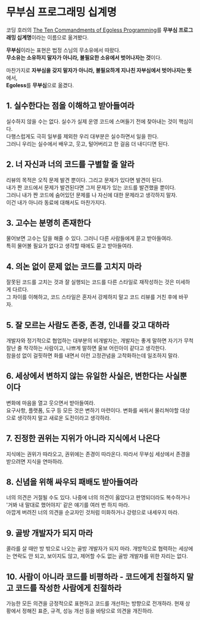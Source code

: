 # 무부심 프로그래밍 십계명

코딩 호러의 [The Ten Commandments of Egoless Programming](https://blog.codinghorror.com/the-ten-commandments-of-egoless-programming/)를 **무부심 프로그래밍 십계명**이라는 이름으로 옮겨봤다.

**무부심**이라는 표현은 법정 스님의 무소유에서 따왔다.  
**무소유는 소유하지 말자가 아니라, 불필요한 소유에서 벗어나자는 것**이다.

마찬가지로 **자부심을 갖지 말자가 아니라, 불필요하게 지나친 자부심에서 벗어나자는 뜻**에서,  
**Egoless**를 **무부심**으로 옮겼다.


## 1. 실수한다는 점을 이해하고 받아들여라

실수하지 않을 수는 없다. 실수가 실제 운영 코드에 스며들기 전에 찾아내는 것이 핵심이다.  
다행스럽게도 극히 일부를 제외한 우리 대부분은 실수하면서 일을 한다.  
그러니 우리는 실수에서 배우고, 웃고, 털어버리고 한 걸음 더 내디디면 된다.


## 2. 너 자신과 너의 코드를 구별할 줄 알라

리뷰의 목적은 오직 문제 발견 뿐이다. 그리고 문제가 있다면 발견이 된다.  
내가 짠 코드에서 문제가 발견된다면 그저 문제가 있는 코드를 발견했을 뿐이다.  
그러니 내가 짠 코드에 숨어있던 문제를 나 자신에 대한 문제라고 생각하지 말자.  
이건 내가 아니라 동료에 대해서도 마찬가지다.


## 3. 고수는 분명히 존재한다

물어보면 고수는 답을 해줄 수 있다. 그러니 다른 사람들에게 묻고 받아들여라.  
특히 물어볼 필요가 없다고 생각할 때에도 묻고 받아들여라.


## 4. 의논 없이 문제 없는 코드를 고치지 마라

잘못된 코드를 고치는 것과 잘 실행되는 코드를 다른 스타일로 재작성하는 것은 미세하게 다르다.  
그 차이를 이해하고, 코드 스타일은 혼자서 강제하지 말고 코드 리뷰를 거친 후에 바꾸자.


## 5. 잘 모르는 사람도 존중, 존경, 인내를 갖고 대하라

개발자와 정기적으로 협업하는 대부분의 비개발자는, 개발자는 좋게 말하면 자기가 무척 잘난 줄 착각하는 사람이고, 나쁘게 말하면 울보 어린아이 같다고 생각한다.  
참을성 없이 걸핏하면 화를 내면서 이런 고정관념을 고착화하는데 일조하지 말라.


## 6. 세상에서 변하지 않는 유일한 사실은, 변한다는 사실뿐이다

변화에 마음을 열고 웃으면서 받아들여라.  
요구사항, 플랫폼, 도구 등 모든 것은 변하기 마련이다. 변화를 싸워서 물리쳐야할 대상으로 생각하지 말고 새로운 도전이라고 생각하라.


## 7. 진정한 권위는 지위가 아니라 지식에서 나온다

지식에는 권위가 따라오고, 권위에는 존경이 따라온다. 따라서 무부심 세상에서 존경을 받으려면 지식을 연마하라.


## 8. 신념을 위해 싸우되 패배도 받아들여라

너의 의견은 거절될 수도 있다. 나중에 너의 의견이 옳았다고 판명되더라도 복수하거나 '거봐 내 말대로 했어야지' 같은 얘기를 여러 번 하지 마라.  
아깝게 버려진 너의 의견을 순교자인 것처럼 미화하거나 강령으로 내세우지 마라.


## 9. 골방 개발자가 되지 마라

콜라를 살 때만 방 밖으로 나오는 골방 개발자가 되지 마라. 개방적으로 협력하는 세상에는 연락도 안 되고, 보이지도 않고, 제어할 수도 없는 골방 개발자를 위한 자리는 없다.


## 10. 사람이 아니라 코드를 비평하라 - 코드에게 친절하지 말고 코드를 작성한 사람에게 친절하라

가능한 모든 의견을 긍정적으로 표현하고 코드를 개선하는 방향으로 전개하라. 현재 상황에서 정해진 표준, 규격, 성능 개선 등을 바탕으로 의견을 개진하라.


